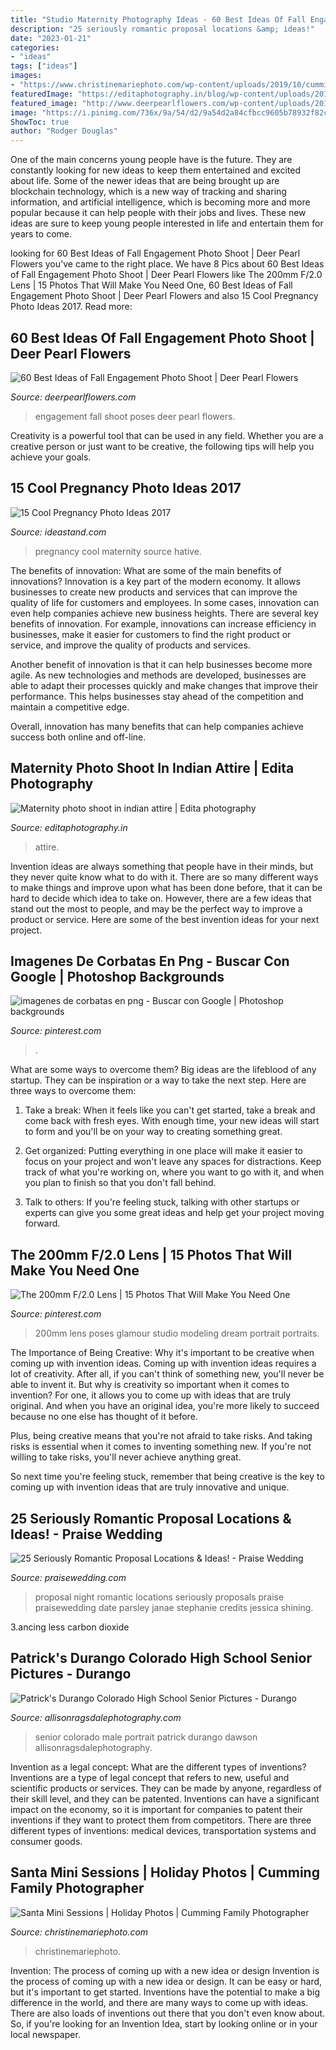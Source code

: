 ```yaml
---
title: "Studio Maternity Photography Ideas - 60 Best Ideas Of Fall Engagement Photo Shoot"
description: "25 seriously romantic proposal locations &amp; ideas!"
date: "2023-01-21"
categories:
- "ideas"
tags: ["ideas"]
images:
- "https://www.christinemariephoto.com/wp-content/uploads/2019/10/cumming-santa-mini-sessions11.jpg"
featuredImage: "https://editaphotography.in/blog/wp-content/uploads/2018/03/maternityphoto_shoot_indian_D001.jpg"
featured_image: "http://www.deerpearlflowers.com/wp-content/uploads/2016/08/Fall-Engagement-Photo-Shoot-and-Poses-Ideas-10.jpg"
image: "https://i.pinimg.com/736x/9a/54/d2/9a54d2a84cfbcc9605b78932f82cddd1.jpg"
ShowToc: true
author: "Rodger Douglas"
---
```



One of the main concerns young people have is the future. They are constantly looking for new ideas to keep them entertained and excited about life. Some of the newer ideas that are being brought up are blockchain technology, which is a new way of tracking and sharing information, and artificial intelligence, which is becoming more and more popular because it can help people with their jobs and lives. These new ideas are sure to keep young people interested in life and entertain them for years to come.

	

		
looking for 60 Best Ideas of Fall Engagement Photo Shoot | Deer Pearl Flowers you've came to the right place. We have 8 Pics about 60 Best Ideas of Fall Engagement Photo Shoot | Deer Pearl Flowers like The 200mm F/2.0 Lens | 15 Photos That Will Make You Need One, 60 Best Ideas of Fall Engagement Photo Shoot | Deer Pearl Flowers and also 15 Cool Pregnancy Photo Ideas 2017. Read more:
		
    
## 60 Best Ideas Of Fall Engagement Photo Shoot | Deer Pearl Flowers

<img loading=lazy src="http://www.deerpearlflowers.com/wp-content/uploads/2016/08/Fall-Engagement-Photo-Shoot-and-Poses-Ideas-10.jpg" onerror="this.onerror=null;this.src='https://tse2.mm.bing.net/th?id=OIP.Dt7kAXgmwjlWmFE3yoBvfgHaLH&amp;pid=15.1';" alt="60 Best Ideas of Fall Engagement Photo Shoot | Deer Pearl Flowers">

_Source: deerpearlflowers.com_

>engagement fall shoot poses deer pearl flowers. 

	

Creativity is a powerful tool that can be used in any field. Whether you are a creative person or just want to be creative, the following tips will help you achieve your goals.

    
## 15 Cool Pregnancy Photo Ideas 2017

<img loading=lazy src="https://ideastand.com/wp-content/uploads/2014/11/pregnancy-photo-ideas/11-cool-pregnancy-photo-ideas.jpg" onerror="this.onerror=null;this.src='https://tse3.mm.bing.net/th?id=OIP.PH-nrj7pYGLcAD8ionDNTAHaLK&amp;pid=15.1';" alt="15 Cool Pregnancy Photo Ideas 2017">

_Source: ideastand.com_

>pregnancy cool maternity source hative. 

	

The benefits of innovation: What are some of the main benefits of innovations?
Innovation is a key part of the modern economy. It allows businesses to create new products and services that can improve the quality of life for customers and employees. In some cases, innovation can even help companies achieve new business heights.
There are several key benefits of innovation. For example, innovations can increase efficiency in businesses, make it easier for customers to find the right product or service, and improve the quality of products and services.

Another benefit of innovation is that it can help businesses become more agile. As new technologies and methods are developed, businesses are able to adapt their processes quickly and make changes that improve their performance. This helps businesses stay ahead of the competition and maintain a competitive edge.

Overall, innovation has many benefits that can help companies achieve success both online and off-line.

    
## Maternity Photo Shoot In Indian Attire | Edita Photography

<img loading=lazy src="https://editaphotography.in/blog/wp-content/uploads/2018/03/maternityphoto_shoot_indian_D001.jpg" onerror="this.onerror=null;this.src='https://tse1.mm.bing.net/th?id=OIP.8SJgIrZw-EiP6_HHAleCowHaLH&amp;pid=15.1';" alt="Maternity photo shoot in indian attire | Edita photography">

_Source: editaphotography.in_

>attire. 

	

Invention ideas are always something that people have in their minds, but they never quite know what to do with it. There are so many different ways to make things and improve upon what has been done before, that it can be hard to decide which idea to take on. However, there are a few ideas that stand out the most to people, and may be the perfect way to improve a product or service. Here are some of the best invention ideas for your next project.

    
## Imagenes De Corbatas En Png - Buscar Con Google | Photoshop Backgrounds

<img loading=lazy src="https://i.pinimg.com/736x/9a/54/d2/9a54d2a84cfbcc9605b78932f82cddd1.jpg" onerror="this.onerror=null;this.src='https://tse4.mm.bing.net/th?id=OIP.M-4enE9SaN4dR05K8dXhrwHaKX&amp;pid=15.1';" alt="imagenes de corbatas en png - Buscar con Google | Photoshop backgrounds">

_Source: pinterest.com_

>. 

	

What are some ways to overcome them?
Big ideas are the lifeblood of any startup. They can be inspiration or a way to take the next step. Here are three ways to overcome them:
1) Take a break: When it feels like you can't get started, take a break and come back with fresh eyes. With enough time, your new ideas will start to form and you'll be on your way to creating something great.

2) Get organized: Putting everything in one place will make it easier to focus on your project and won't leave any spaces for distractions. Keep track of what you're working on, where you want to go with it, and when you plan to finish so that you don't fall behind.

3) Talk to others: If you're feeling stuck, talking with other startups or experts can give you some great ideas and help get your project moving forward.

    
## The 200mm F/2.0 Lens | 15 Photos That Will Make You Need One

<img loading=lazy src="https://i.pinimg.com/736x/60/8c/98/608c98c526e5272c4b70b0c19f2a3665.jpg" onerror="this.onerror=null;this.src='https://tse3.mm.bing.net/th?id=OIP.CUvP0vhzCSN8fMem8-C1xQHaLH&amp;pid=15.1';" alt="The 200mm F/2.0 Lens | 15 Photos That Will Make You Need One">

_Source: pinterest.com_

>200mm lens poses glamour studio modeling dream portrait portraits. 

	

The Importance of Being Creative: Why it's important to be creative when coming up with invention ideas.
Coming up with invention ideas requires a lot of creativity. After all, if you can't think of something new, you'll never be able to invent it.
But why is creativity so important when it comes to invention? For one, it allows you to come up with ideas that are truly original. And when you have an original idea, you're more likely to succeed because no one else has thought of it before.

Plus, being creative means that you're not afraid to take risks. And taking risks is essential when it comes to inventing something new. If you're not willing to take risks, you'll never achieve anything great.

So next time you're feeling stuck, remember that being creative is the key to coming up with invention ideas that are truly innovative and unique.

    
## 25 Seriously Romantic Proposal Locations &amp; Ideas! - Praise Wedding

<img loading=lazy src="http://www.praisewedding.com/wp-content/uploads/2014/12/proposal2-night.jpg" onerror="this.onerror=null;this.src='https://tse2.mm.bing.net/th?id=OIP.KFiKXkEYZByPdDxIgiP2YwHaPV&amp;pid=15.1';" alt="25 Seriously Romantic Proposal Locations &amp; Ideas! - Praise Wedding">

_Source: praisewedding.com_

>proposal night romantic locations seriously proposals praise praisewedding date parsley janae stephanie credits jessica shining. 

	

3.ancing less carbon dioxide 

    
## Patrick&#039;s Durango Colorado High School Senior Pictures - Durango

<img loading=lazy src="https://allisonragsdalephotography.com/wp-content/uploads/2015/01/DSC9770.jpg" onerror="this.onerror=null;this.src='https://tse4.mm.bing.net/th?id=OIP.x3vmgFrJVF4G3udir0z7kQHaLI&amp;pid=15.1';" alt="Patrick&#039;s Durango Colorado High School Senior Pictures - Durango">

_Source: allisonragsdalephotography.com_

>senior colorado male portrait patrick durango dawson allisonragsdalephotography. 

	

Invention as a legal concept: What are the different types of inventions?
Inventions are a type of legal concept that refers to new, useful and scientific products or services. They can be made by anyone, regardless of their skill level, and they can be patented. Inventions can have a significant impact on the economy, so it is important for companies to patent their inventions if they want to protect them from competitors. There are three different types of inventions: medical devices, transportation systems and consumer goods.

    
## Santa Mini Sessions | Holiday Photos | Cumming Family Photographer

<img loading=lazy src="https://www.christinemariephoto.com/wp-content/uploads/2019/10/cumming-santa-mini-sessions11.jpg" onerror="this.onerror=null;this.src='https://tse3.mm.bing.net/th?id=OIP.Dd2-2lp0z7I_R4ejcpLTdAHaE8&amp;pid=15.1';" alt="Santa Mini Sessions | Holiday Photos | Cumming Family Photographer">

_Source: christinemariephoto.com_

>christinemariephoto. 

	

Invention: The process of coming up with a new idea or design
Invention is the process of coming up with a new idea or design. It can be easy or hard, but it's important to get started. Inventions have the potential to make a big difference in the world, and there are many ways to come up with ideas. There are also loads of inventions out there that you don't even know about. So, if you're looking for an Invention Idea, start by looking online or in your local newspaper.

